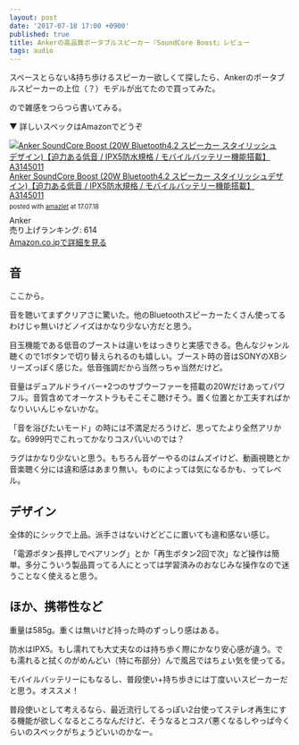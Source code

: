 ```yaml
---
layout: post
date: '2017-07-18 17:00 +0900'
published: true
title: Ankerの高品質ポータブルスピーカー『SoundCore Boost』レビュー
tags: audio
---
```

スペースとらない&持ち歩けるスピーカー欲しくて探したら、Ankerのポータブルスピーカーの上位（？）モデルが出てたので買ってみた。

ので雑感をつらつら書いてみる。

▼ 詳しいスペックはAmazonでどうぞ

<div class="amazlet-box" style="margin-bottom:0px;"><div class="amazlet-image" style="float:left;margin:0px 12px 1px 0px;"><a href="http://www.amazon.co.jp/exec/obidos/ASIN/B01N4V4X5M/akio6o6-22/ref=nosim/" name="amazletlink" target="_blank"><img src="https://images-fe.ssl-images-amazon.com/images/I/41Ha2Pb2g4L._SL160_.jpg" alt="Anker SoundCore Boost (20W Bluetooth4.2 スピーカー スタイリッシュデザイン)【迫力ある低音 / IPX5防水規格 / モバイルバッテリー機能搭載】 A3145011" style="border: none;" /></a></div><div class="amazlet-info" style="line-height:120%; margin-bottom: 10px"><div class="amazlet-name" style="margin-bottom:10px;line-height:120%"><a href="http://www.amazon.co.jp/exec/obidos/ASIN/B01N4V4X5M/akio6o6-22/ref=nosim/" name="amazletlink" target="_blank">Anker SoundCore Boost (20W Bluetooth4.2 スピーカー スタイリッシュデザイン)【迫力ある低音 / IPX5防水規格 / モバイルバッテリー機能搭載】 A3145011</a><div class="amazlet-powered-date" style="font-size:80%;margin-top:5px;line-height:120%">posted with <a href="http://www.amazlet.com/" title="amazlet" target="_blank">amazlet</a> at 17.07.18</div></div><div class="amazlet-detail">Anker <br />売り上げランキング: 614<br /></div><div class="amazlet-sub-info" style="float: left;"><div class="amazlet-link" style="margin-top: 5px"><a href="http://www.amazon.co.jp/exec/obidos/ASIN/B01N4V4X5M/akio6o6-22/ref=nosim/" name="amazletlink" target="_blank">Amazon.co.jpで詳細を見る</a></div></div></div><div class="amazlet-footer" style="clear: left"></div></div>

## 音
ここから。

音を聴いてまずクリアさに驚いた。他のBluetoothスピーカーたくさん使ってるわけじゃ無いけどノイズはかなり少ない方だと思う。

目玉機能である低音のブーストは違いをはっきりと実感できる。色んなジャンル聴くので1ボタンで切り替えられるのも嬉しい。ブースト時の音はSONYのXBシリーズっぽく感じた。低音強調だから当然っちゃ当然だけど。

音量はデュアルドライバー+2つのサブウーファーを搭載の20Wだけあってパワフル。音質含めてオーケストラもそこそこ聴けそう。置く位置とか工夫すればかなりいいんじゃないかな。

「音を浴びたいモード」の時には不満足だろうけど、思ってたより全然アリかな。6999円でこれってかなりコスパいいのでは？

ラグはかなり少ないと思う。もちろん音ゲーやるのはムズイけど、動画視聴とか音楽聴く分には違和感はあまり無い。ものによっては気になるかも、ってレベル。

## デザイン
全体的にシックで上品。派手さはないけどどこに置いても違和感ない感じ。

「電源ボタン長押しでペアリング」とか「再生ボタン2回で次」など操作は簡単。多分こういう製品買ってる人にとっては学習済みのおなじみな操作なので迷うことなく使えると思う。

## ほか、携帯性など
重量は585g。重くは無いけど持った時のずっしり感はある。

防水はIPX5。もし濡れても大丈夫なのは持ち歩く際にかなり安心感が違う。でも濡れると拭くのがめんどい（特に布部分）んで風呂ではちょい気を使ってる。

モバイルバッテリーにもなるし、普段使い+持ち歩きには丁度いいスピーカーだと思う。オススメ！

普段使いとして考えるなら、最近流行してるっぽい2台使ってステレオ再生にする機能が欲しくなるところなんだけど、そうなるとコスパ悪くなるしやっぱ今くらいのスペックがちょうどいいのかなー。